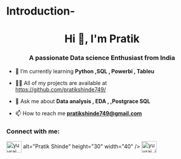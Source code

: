 # Introduction-
<h1 align="center">Hi 👋, I'm Pratik</h1>
<h3 align="center">A passionate Data science Enthusiast  from India</h3>


- 🌱 I’m currently learning **Python ,SQL , Powerbi , Tableu**

- 👨‍💻 All of my projects are available at https://github.com/pratikshinde749/

- 💬 Ask me about **Data analysis , EDA ,  ,Postgrace SQL**

- 📫 How to reach me **pratikshinde749@gmail.com**


<h3 align="left">Connect with me:</h3>
<p align="left">
<a href="www.linkedin.com/in/pratikshinde749" target="blank"><img align="center" src="https://raw.githubusercontent.com/rahuldkjain/github-profile-readme-generator/master/src/images/icons/Social/linked-in-alt.svg" alt="yuvraj lungade" height="30" width="40" /></a> alt="Pratik Shinde" height="30" width="40" /></a>
<a href="https://instagram.com/its_p_r_a_t_i_k_" target="blank"><img align="center" src="https://raw.githubusercontent.com/rahuldkjain/github-profile-readme-generator/master/src/images/icons/Social/instagram.svg" alt="yuvraj_jain_v3" height="30" width="40" /></a>
</p>


